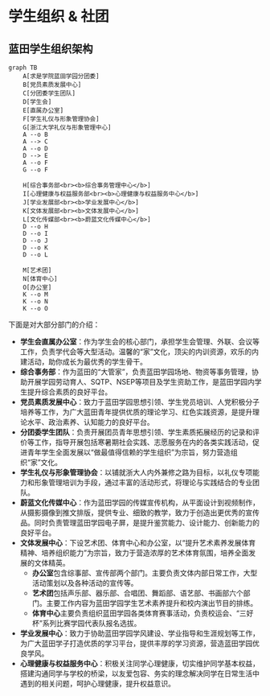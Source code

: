 # **学生组织 & 社团**

## 蓝田学生组织架构

```mermaid
graph TB
    A[求是学院蓝田学园分团委]
    B[党员素质发展中心]
    C[分团委学生团队]
    D[学生会]
    E[直属办公室]
    F[学生礼仪与形象管理协会]
    G[浙江大学礼仪与形象管理中心]
    A --o B
    A --> C
    A --o D
    D --> E
    A --o F
    G --o F

    H[综合事务部<br><b>综合事务管理中心</b>]
    I[心理健康与权益服务部<br><b>心理健康与权益服务中心</b>]
    J[学业发展部<br><b>学业发展中心</b>]
    K[文体发展部<br><b>文体发展中心</b>]
    L[文化传媒部<br><b>蔚蓝文化传媒中心</b>]
    D --o H
    D --o I
    D --o J
    D --o K
    D --o L

    M[艺术团]
    N[体育中心]
    O[办公室]
    K --o M
    K --o N
    K --o O
```

下面是对大部分部门的介绍：

- **学生会直属办公室**：作为学生会的核心部门，承担学生会管理、外联、会议等工作，负责学代会等大型活动。温馨的“家”文化，顶尖的内训资源，欢乐的内建活动，助你成长为最优秀的学生骨干。
- **综合事务部**：作为蓝田的“大管家”，负责蓝田学园场地、物资等事务管理，协助开展学园劳动育人、SQTP、NSEP等项目及学生资助工作，是蓝田学园内学生提升综合素质的良好平台。
- **党员素质发展中心**：致力于蓝田学园思想引领、学生党员培训、人党积极分子培养等工作，为广大蓝田青年提供优质的理论学习、红色实践资源，是提升理论水平、政治素养、认知能力的良好平台。
- **分团委学生团队**：负责开展团员青年思想引领、学生素质拓展经历的记录和评价等工作，指导开展包括寒暑期社会实践、志愿服务在内的各类实践活动，促进青年学生全面发展以“做最值得信赖的学生组织”为宗旨，努力营造组织“家”文化。
- **学生礼仪与形象管理协会**：以铺就浙大人内外兼修之路为目标，以礼仪专项能力和形象管理培训为手段，通过丰富的活动形式，将理论与实践结合的专业团队。
- **蔚蓝文化传媒中心**：作为蓝田学园的传媒宣传机构，从平面设计到视频制作，从摄影摄像到推文排版，提供专业、细致的教学，致力于创造出更优秀的宣传品。同时负责管理蓝田学园电子屏，是提升鉴赏能力、设计能力、创新能力的良好平台。
- **文体发展中心**：下设艺术团、体育中心和办公室，以“提升艺术素养发展体育精神、培养组织能力”为宗旨，致力于营造浓厚的艺术体育氛围，培养全面发展的文体精英。
    - **办公室**包含综事部、宣传部两个部门。主要负责文体内部日常工作，大型活动策划以及各种活动的宣传等。
    - **艺术团**包括声乐部、器乐部、合唱团、舞蹈部、语艺部、书画部六个部门。主要工作内容为蓝田学园学生艺术素养提升和校内演出节目的排练。
    - **体育中心**主要负责组织蓝田学园各类体育赛事活动，负责校运会、“三好杯”系列比赛学园代表队报名选拔。
- **学业发展中心**：致力于协助蓝田学园学风建设、学业指导和生涯规划等工作，为广大蓝田学子打造优质的学习平台，提供丰厚的学习资源，营造蓝田学园优良学风。
- **心理健康与权益服务中心**：积极关注同学心理健康，切实维护同学基本权益，搭建沟通同学与学校的桥梁，以友爱包容、务实的理念解决同学在日常生活中遇到的相关问题，呵护心理健康，提升权益意识。